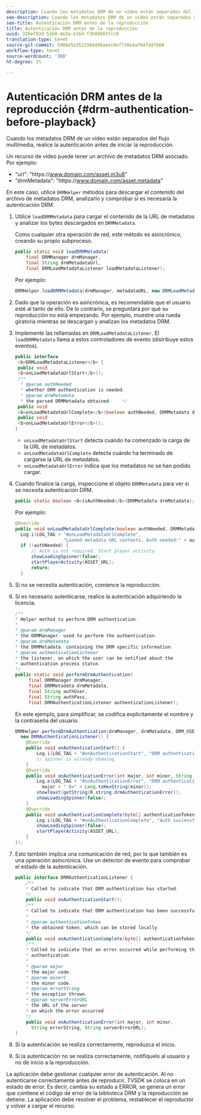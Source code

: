 ```yaml
---
description: Cuando los metadatos DRM de un vídeo están separados del flujo multimedia, realice la autenticación antes de iniciar la reproducción.
seo-description: Cuando los metadatos DRM de un vídeo están separados del flujo multimedia, realice la autenticación antes de iniciar la reproducción.
seo-title: Autenticación DRM antes de la reproducción
title: Autenticación DRM antes de la reproducción
uuid: 326ef93d-53b0-4e3a-b16d-f3b886837cc0
translation-type: tm+mt
source-git-commit: 5908e5a3521966496aeec0ef730e4a704fddfb68
workflow-type: tm+mt
source-wordcount: '360'
ht-degree: 1%

---
```



# Autenticación DRM antes de la reproducción {#drm-authentication-before-playback}

Cuando los metadatos DRM de un vídeo están separados del flujo multimedia, realice la autenticación antes de iniciar la reproducción.

Un recurso de vídeo puede tener un archivo de metadatos DRM asociado. Por ejemplo:

* &quot;url&quot;: &quot;ht<span></span>tps://www.domain.com/asset.m3u8&quot;
* &quot;drmMetadata&quot;: &quot;ht<span></span>tps://www.domain.com/asset.metadata&quot;

En este caso, utilice `DRMHelper` métodos para descargar el contenido del archivo de metadatos DRM, analizarlo y comprobar si es necesaria la autenticación DRM.

1. Utilice `loadDRMMetadata` para cargar el contenido de la URL de metadatos y analizar los bytes descargados en `DRMMetadata`.

   Como cualquier otra operación de red, este método es asincrónico, creando su propio subproceso.

   ```java
   public static void loadDRMMetadata( 
       final DRMManager drmManager, 
       final String drmMetadataUrl,  
       final DRMLoadMetadataListener loadMetadataListener); 
   ```

   Por ejemplo:

   ```java
   DRMHelper.loadDRMMetadata(drmManager, metadataURL, new DRMLoadMetadataListener());
   ```

1. Dado que la operación es asincrónica, es recomendable que el usuario esté al tanto de ello. De lo contrario, se preguntará por qué su reproducción no está empezando. Por ejemplo, muestre una rueda giratoria mientras se descargan y analizan los metadatos DRM.
1. Implemente las rellamadas en `DRMLoadMetadataListener`. El `loadDRMMetadata` llama a estos controladores de evento (distribuye estos eventos).

   ```java
   public interface  
    <b>DRMLoadMetadataListener</b> { 
    public void  
    <b>onLoadMetadataUrlStart</b>(); 
    /** 
     * @param authNeeded 
     * whether DRM authentication is needed. 
     * @param drmMetadata 
     * the parsed DRMMetadata obtained.    */ 
    public void  
    <b>onLoadMetadataUrlComplete</b>(boolean authNeeded, DRMMetadata drmMetadata); 
    public void  
    <b>onLoadMetadataUrlError</b>(); 
   }
   ```

   * `onLoadMetadataUrlStart` detecta cuándo ha comenzado la carga de la URL de metadatos.
   * `onLoadMetadataUrlComplete` detecta cuándo ha terminado de cargarse la URL de metadatos.
   * `onLoadMetadataUrlError` indica que los metadatos no se han podido cargar.

1. Cuando finalice la carga, inspeccione el objeto `DRMMetadata` para ver si se necesita autenticación DRM.

   ```java
   public static boolean <b>isAuthNeeded</b>(DRMMetadata drmMetadata);
   ```

   Por ejemplo:

   ```java
   @Override 
   public void onLoadMetadataUrlComplete(boolean authNeeded, DRMMetadata drmMetadata) {  
     Log.i(LOG_TAG + "#onLoadMetadataUrlComplete",  
                     "Loaded metadata URL contents. Auth needed:" + authNeeded + "."); 
     if (!authNeeded) { 
         // Auth is not required. Start player activity.     
         showLoadingSpinner(false);     
         startPlayerActivity(ASSET_URL); 
         return; 
     }
   ```

1. Si no se necesita autenticación, comience la reproducción.
1. Si es necesario autenticarse, realice la autenticación adquiriendo la licencia.

   ```java
   /** 
   * Helper method to perform DRM authentication. 
   * 
   * @param drmManager 
   * the DRMManager, used to perform the authentication. 
   * @param drmMetadata 
   * the DRMMetadata, containing the DRM specific information. 
   * @param authenticationListener 
   * the listener, on which the user can be notified about the 
   * authentication process status. 
   */ 
   public static void performDrmAuthentication( 
        final DRMManager drmManager,  
        final DRMMetadata drmMetadata, 
        final String authUser,  
        final String authPass,  
        final DRMAuthenticationListener authenticationListener);
   ```

   En este ejemplo, para simplificar, se codifica explícitamente el nombre y la contraseña del usuario.

   ```java
   DRMHelper.performDrmAuthentication(drmManager, drmMetadata, DRM_USERNAME, DRM_PASSWORD,  
     new DRMAuthenticationListener() { 
       @Override 
       public void onAuthenticationStart() { 
           Log.i(LOG_TAG + "#onAuthenticationStart", "DRM authentication started."); 
           // Spinner is already showing. 
       } 
       @Override 
       public void onAuthenticationError(int major, int minor, String errorString, String serverErrorURL) {  
           Log.e(LOG_TAG + "#onAuthenticationError", "DRM authentication failed. " +  
             major + " 0x" + Long.toHexString(minor)); 
           showToast(getString(R.string.drmAuthenticationError));   
           showLoadingSpinner(false); 
       } 
       @Override 
       public void onAuthenticationComplete(byte[] authenticationToken) { 
           Log.i(LOG_TAG + "#onAuthenticationComplete", "Auth successful. Launching content."); 
           showLoadingSpinner(false); 
           startPlayerActivity(ASSET_URL); 
       } 
   }); 
   ```

1. Esto también implica una comunicación de red, por lo que también es una operación asincrónica. Use un detector de evento para comprobar el estado de la autenticación.

   ```java
   public interface DRMAuthenticationListener { 
       /** 
       * Called to indicate that DRM authentication has started. 
       */ 
       public void onAuthenticationStart(); 
       /** 
       * Called to indicate that DRM authentication has been successful. 
       * 
       * @param authenticationToken 
       * the obtained token, which can be stored locally. 
       */ 
       public void onAuthenticationComplete(byte[] authenticationToken); 
       /** 
       * Called to indicate that an error occurred while performing the DRM 
       * authentication. 
       * 
       * @param major 
       * the major code. 
       * @param minorC 
       * the minor code. 
       * @param errorString 
       * the exception thrown. 
       * @param serverErrorURL 
       * the URL of the server  
       * on which the error occurred 
       */ 
       public void onAuthenticationError(int major, int minor,  
         String errorString, String serverErrorURL); 
   } 
   ```

1. Si la autenticación se realiza correctamente, reproduzca el inicio.
1. Si la autenticación no se realiza correctamente, notifíquelo al usuario y no dé inicio a la reproducción.

La aplicación debe gestionar cualquier error de autenticación. Al no autenticarse correctamente antes de reproducir, TVSDK se coloca en un estado de error. Es decir, cambia su estado a ERROR, se genera un error que contiene el código de error de la biblioteca DRM y la reproducción se detiene. La aplicación debe resolver el problema, restablecer el reproductor y volver a cargar el recurso.

